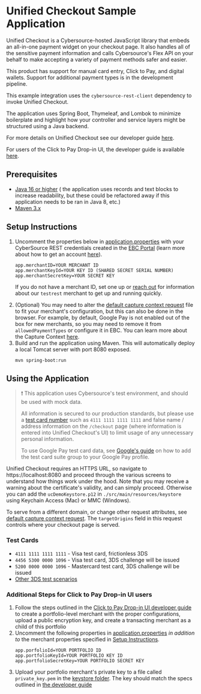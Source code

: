 # Unified Checkout Sample Application

Unified Checkout is a Cybersource-hosted JavaScript library that embeds an all-in-one payment widget on your checkout page.
It also handles all of the sensitive payment information and calls Cybersource's Flex API on your behalf to make accepting a variety of 
payment methods safer and easier.

This product has support for manual card entry, Click to Pay, and digital wallets. Support for additional payment types is in the development pipeline.

This example integration uses the `cybersource-rest-client` dependency to invoke Unified Checkout.

The application uses Spring Boot, Thymeleaf, and Lombok to minimize boilerplate and highlight how your controller and service layers might be structured using a Java backend.

For more details on Unified Checkout see our developer guide [here](https://developer.cybersource.com/docs/cybs/en-us/unified-checkout/developer/all/rest/unified-checkout/uc-intro.html).

For users of the Click to Pay Drop-in UI, the developer guide is available [here](https://developer.cybersource.com/docs/cybs/en-us/click-to-pay/developer/all/rest/click-to-pay.html).

## Prerequisites
- [Java 16 or higher](https://www.oracle.com/java/technologies/javase/jdk16-archive-downloads.html)
  ( the application uses records and text blocks to increase readability, but these could be refactored away if this application needs to be ran in Java 8, etc.)
- [Maven 3.x](https://maven.apache.org/install.html)


## Setup Instructions
1. Uncomment the properties below in [application.properties](./src/main/resources/application.properties) with your CyberSource REST credentials created in the
   [EBC Portal](https://ebc2test.cybersource.com/) (learn more about how to get an account [here](https://developer.cybersource.com/hello-world.html)).
    ```properties
    app.merchantID=YOUR MERCHANT ID
    app.merchantKeyId=YOUR KEY ID (SHARED SECRET SERIAL NUMBER)
    app.merchantSecretKey=YOUR SECRET KEY
    ```
   If you do not have a merchant ID, set one up or [reach out](https://developer.cybersource.com/support/contact-us.html) 
   for information about our `testrest` merchant to get up and running quickly.<p/>
2. (Optional) You may need to alter the [default capture context request](./src/main/resources/default-uc-capture-context-request.json) file to fit your merchant's configuration, but this can also be done in the browser. 
   For example, by default, Google Pay is not enabled out of the box for new merchants, so you may need to remove it from `allowedPaymentTypes`
   or configure it in EBC. You can learn more about the Capture Context [here](https://developer.cybersource.com/docs/cybs/en-us/unified-checkout/developer/all/rest/unified-checkout/uc-getting-started-integration-flow/uc-setup-capture-context.html).
3. Build and run the application using Maven. This will automatically deploy a local Tomcat server with port 8080 exposed.
    ```shell
    mvn spring-boot:run
    ```
   <p></p>
## Using the Application
> ❗️ This application uses Cybersource's test environment, and should be used with mock data.
> 
> All information is secured to our production standards, but 
> please use a [test card number](https://developer.cybersource.com/hello-world/testing-guide.html) such as `4111 1111 1111 1111`
> and false name / address information on the `/checkout` page (where information is entered into Unified Checkout's UI) to limit usage of any unnecessary personal information.
>
> To use Google Pay test card data, see [Google's guide](https://developers.google.com/pay/api/android/guides/resources/test-card-suite) 
> on how to add the test card suite group to your Google Pay profile. 
> 
Unified Checkout requires an HTTPS URL, so navigate to https://localhost:8080 and proceed through the various screens
to understand how things work under the hood. Note that you may receive a warning about the certificate's validity, and can simply proceed.
Otherwise you can add the `ucDemoKeystore.p12` in `./src/main/resources/keystore` using Keychain Access (Mac) or MMC (Windows).

To serve from a different domain, or change other request attributes, see [default capture context request](./src/main/resources/default-uc-capture-context-request.json).
The `targetOrigins` field in this request controls where your checkout page is served.

### Test Cards
- `4111 1111 1111 1111` - Visa test card, frictionless 3DS
- `4456 5300 0000 1096` - Visa test card, 3DS challenge will be issued
- `5200 0000 0000 1096` - Mastercard test card, 3DS challenge will be issued
- [Other 3DS test scenarios](https://developer.cybersource.com/library/documentation/dev_guides/Payer_Authentication_SCMP_API/html/Topics/Test_Cases_for_3D_Secure_2_x.htm)

### Additional Steps for Click to Pay Drop-in UI users
1. Follow the steps outlined in the [Click to Pay Drop-in UI developer guide](https://developer.cybersource.com/docs/cybs/en-us/click-to-pay/developer/all/rest/click-to-pay.html) to
create a portfolio-level merchant with the proper configurations, upload a public encryption key, and create a transacting merchant as a child of this portfolio
2. Uncomment the following properties in [application.properties](./src/main/resources/application.properties) _in addition to_ the merchant properties specified in [Setup Instructions](#setup-instructions).
    ```properties
   app.porfolioId=YOUR PORTFOLIO ID
   app.portfolioKeyId=YOUR PORTFOLIO KEY ID
   app.portfolioSecretKey=YOUR PORTFOLIO SECRET KEY
    ```
3. Upload your portfolio merchant's private key to a file called `private_key.pem` in the [keystore folder](./src/main/resources). The key should match the specs outlined in [the developer guide](https://developer.cybersource.com/docs/cybs/en-us/click-to-pay/developer/all/rest/click-to-pay/ctp-configuration-intro/uc-upload-encrypt-key-intro.html) 